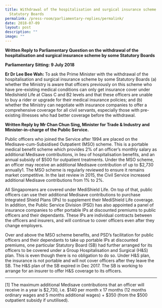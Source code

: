 ```yaml
---
title: Withdrawal of the hospitalisation and surgical insurance scheme by some
  Statutory Boards
permalink: /press-room/parliamentary-replies/permalink/
date: 2018-07-09
layout: post
description: ""
image: ""
---
```

**Written Reply to Parliamentary Question on the withdrawal of the hospitalisation and surgical insurance scheme by some Statutory Boards** 
  
**Parliamentary Sitting: 9 July 2018** 
  
**Er Dr Lee Bee Wah:** To ask the Prime Minister with the withdrawal of the hospitalisation and surgical insurance scheme by some Statutory Boards (a) whether the Ministry is aware that officers previously on this scheme who have pre-existing medical conditions can only get insurance cover under Medishield Life at Class C and B2 levels and that these officers are unable to buy a rider or upgrade for their medical insurance policies; and (b) whether the Ministry can negotiate with insurance companies to offer a comprehensive coverage for all civil servants, especially those with pre-existing illnesses who had better coverage before the withdrawal.  

**Written Reply by Mr Chan Chun Sing, Minister for Trade & Industry and Minister-in-charge of the Public Service.**
  
Public officers who joined the Service after 1994 are placed on the Medisave-cum-Subsidised Outpatient (MSO) scheme. This is a portable medical benefit scheme which provides 2% of an officer’s monthly salary as additional Medisave contributions, in lieu of hospitalisation benefits, and an annual subsidy of $500 for outpatient treatments. Under the MSO scheme, an officer may receive an additional Medisave contribution of up to $2,730 annually1. The MSO scheme is regularly reviewed to ensure it remains market competitive. In the last review in 2015, the Civil Service increased additional Medisave contributions from 1% to 2%. 

All Singaporeans are covered under MediShield Life. On top of that, public officers can use their additional Medisave contributions to purchase Integrated Shield Plans (IPs) to supplement their MediShield Life coverage. In addition, the Public Service Division (PSD) has also appointed a panel of insurance companies to offer portable IPs at discounted premiums to public officers and their dependants. These IPs are individual contracts between the officers and insurers, and will continue to cover officers even after they change employers.

Over and above the MSO scheme benefits, and PSD’s facilitation for public officers and their dependants to take up portable IPs at discounted premiums, one particular Statutory Board (SB) had further arranged for its officers to be covered under a Group Hospitalisation and Surgical (H&S) plan. This is even though there is no obligation to do so. Under H&S plan, the insurance is not portable and will not cover officers after they leave the SB. The H&S plan of the SB expired in Dec 2017. The SB is working to arrange for an insurer to offer H&S coverage to its officers.

* * *

\[1\] The maximum additional Medisave contributions that an officer will receive in a year is $2,730, i.e. $140 per month x 17 months (12 months ordinary wages and 5 months additional wages) + $350 (from the $500 outpatient subsidy if unutilised).